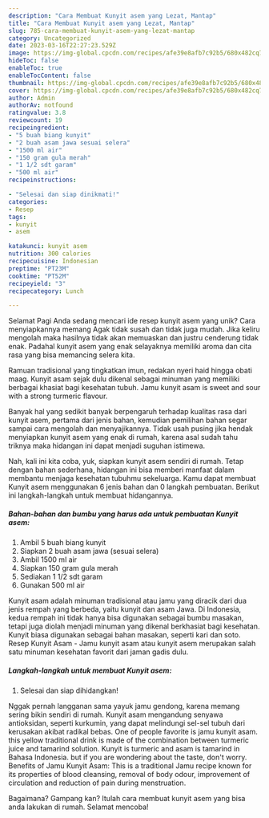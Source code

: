 ```yaml
---
description: "Cara Membuat Kunyit asem yang Lezat, Mantap"
title: "Cara Membuat Kunyit asem yang Lezat, Mantap"
slug: 785-cara-membuat-kunyit-asem-yang-lezat-mantap
category: Uncategorized
date: 2023-03-16T22:27:23.529Z
image: https://img-global.cpcdn.com/recipes/afe39e8afb7c92b5/680x482cq70/kunyit-asem-foto-resep-utama.jpg
hideToc: false
enableToc: true
enableTocContent: false
thumbnail: https://img-global.cpcdn.com/recipes/afe39e8afb7c92b5/680x482cq70/kunyit-asem-foto-resep-utama.jpg
cover: https://img-global.cpcdn.com/recipes/afe39e8afb7c92b5/680x482cq70/kunyit-asem-foto-resep-utama.jpg
author: Admin
authorAv: notfound
ratingvalue: 3.8
reviewcount: 19
recipeingredient:
- "5 buah biang kunyit"
- "2 buah asam jawa sesuai selera"
- "1500 ml air"
- "150 gram gula merah"
- "1 1/2 sdt garam"
- "500 ml air"
recipeinstructions:

- "Selesai dan siap dinikmati!"
categories:
- Resep
tags:
- kunyit
- asem

katakunci: kunyit asem 
nutrition: 300 calories
recipecuisine: Indonesian
preptime: "PT23M"
cooktime: "PT52M"
recipeyield: "3"
recipecategory: Lunch

---
```



Selamat Pagi Anda sedang mencari ide resep kunyit asem yang unik? Cara menyiapkannya memang Agak tidak susah dan tidak juga mudah. Jika keliru mengolah maka hasilnya tidak akan memuaskan dan justru cenderung tidak enak. Padahal kunyit asem yang enak selayaknya memiliki aroma dan cita rasa yang bisa memancing selera kita.


Ramuan tradisional yang tingkatkan imun, redakan nyeri haid hingga obati maag. Kunyit asam sejak dulu dikenal sebagai minuman yang memiliki berbagai khasiat bagi kesehatan tubuh. Jamu kunyit asam is sweet and sour with a strong turmeric flavour.

Banyak hal yang sedikit banyak berpengaruh terhadap kualitas rasa dari kunyit asem, pertama dari jenis bahan, kemudian pemilihan bahan segar sampai cara mengolah dan menyajikannya. Tidak usah pusing jika hendak menyiapkan kunyit asem yang enak di rumah, karena asal sudah tahu triknya maka hidangan ini dapat menjadi suguhan istimewa.


Nah, kali ini kita coba, yuk, siapkan kunyit asem sendiri di rumah. Tetap dengan bahan sederhana, hidangan ini bisa memberi manfaat dalam membantu menjaga kesehatan tubuhmu sekeluarga. Kamu dapat membuat Kunyit asem menggunakan 6 jenis bahan dan 0 langkah pembuatan. Berikut ini langkah-langkah untuk membuat hidangannya.

<!--inarticleads1-->

##### Bahan-bahan dan bumbu yang harus ada untuk pembuatan Kunyit asem:

1. Ambil 5 buah biang kunyit
1. Siapkan 2 buah asam jawa (sesuai selera)
1. Ambil 1500 ml air
1. Siapkan 150 gram gula merah
1. Sediakan 1 1/2 sdt garam
1. Gunakan 500 ml air


Kunyit asam adalah minuman tradisional atau jamu yang diracik dari dua jenis rempah yang berbeda, yaitu kunyit dan asam Jawa. Di Indonesia, kedua rempah ini tidak hanya bisa digunakan sebagai bumbu masakan, tetapi juga diolah menjadi minuman yang dikenal berkhasiat bagi kesehatan. Kunyit biasa digunakan sebagai bahan masakan, seperti kari dan soto. Resep Kunyit Asam - Jamu kunyit asam atau kunyit asem merupakan salah satu minuman kesehatan favorit dari jaman gadis dulu. 

<!--inarticleads2-->

##### Langkah-langkah untuk membuat Kunyit asem:


1. Selesai dan siap dihidangkan!

Nggak pernah langganan sama yayuk jamu gendong, karena memang sering bikin sendiri di rumah. Kunyit asam mengandung senyawa antioksidan, seperti kurkumin, yang dapat melindungi sel-sel tubuh dari kerusakan akibat radikal bebas. One of people favorite is jamu kunyit asam. this yellow traditional drink is made of the combination between turmeric juice and tamarind solution. Kunyit is turmeric and asam is tamarind in Bahasa Indonesia. but if you are wondering about the taste, don&#39;t worry. Benefits of Jamu Kunyit Asam: This is a traditional Jamu recipe known for its properties of blood cleansing, removal of body odour, improvement of circulation and reduction of pain during menstruation. 

Bagaimana? Gampang kan? Itulah cara membuat kunyit asem yang bisa anda lakukan di rumah. Selamat mencoba!

